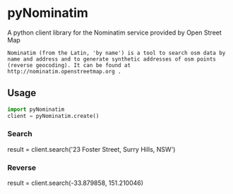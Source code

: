 pyNominatim
===========

A python client library for the Nominatim service provided by Open Street Map

```
Nominatim (from the Latin, 'by name') is a tool to search osm data by name and address and to generate synthetic addresses of osm points (reverse geocoding). It can be found at http://nominatim.openstreetmap.org .
```

## Usage

  ```python
  import pyNominatim
  client = pyNominatim.create()
  ```

### Search

  result = client.search('23 Foster Street, Surry Hills, NSW')

### Reverse

  result = client.search(-33.879858, 151.210046)